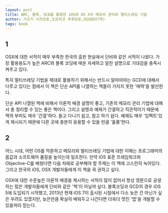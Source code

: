 ```yaml
---
layout: post
title: ARC, 블록, GCD를 활용한 iOS와 OS X의 메모리 관리와 멀티스레딩 기법
author: 가즈키 사카모토,도모히코 후루모토,OSXDEV(역)
tags: book
---
```


## 1
OSX에 대한 서적이 매우 부족한 한국의 출판 현실에서 단비와 같은 서적이 나왔다. 가장 활용용도가 높은 ARC와 블록 코딩에 매운 자세하고 알찬 설명으로 기대감을 충족시켜주고 있다.

특히 멀티쓰레딩 기법을 제대로 활용하기 위해서는 반드시 알아아야는 GCD에 대해서 다루고 있다는 점에서 이 책은 단순 API를 나열하는 책들이 가지지 못한 '매력'을 발산한다.

단순 API 나열된 책에 비해서 이론적 배경 설명이 좋고, 기존의 메모리 관리 기법에 대해서 총 정리할 수 있는 좋은 책이다. 그리고 설명과 예제가 간결하고 직관적이기 때문에 책의 부피도 매우 '간결'하다. 들고 다니기 쉽고, 참고 하기 쉽다. 예제도 매우 '임펙트'있게 제시되기 때문에 다른 곳에 충분히 응용할 수 있을 만큼 '훌륭'한다.

## 2
어느 시대, 어떤 OS를 막론하고 메모리와 멀티쓰레딩 기법에 대한 이해는 프로그래머의 몸값과 소프트웨어 품질을 높이는데 일조한다. 만약 iOS 표준 프레임워크와 Objective-C를 배웠다면 다음 차례로 공부해야 할 주제는 이 책에 고스란히 녹아있다. 그리고 한국의 iOS, OSX 개발자들에게 이 책을 꼭 권하고 싶다. 

OSX에 대한 수준높은 이론적 배경을 제시하는 서적이 많이 없어서 항상 영문으로 공생하는 많은 개발자들에게 단비와 같은 '책'이 아닐까 싶다. 블록코딩과 GCD의 경우 iOS 5에 도입되기 시작했고, 2013년 현재 iOS 7이 출시된 시점에서 다소 늦은 건 아닌가 싶은 우려도 있겠지만, 늦은만큼 확실히 배워두고 나간다면 더욱더 멋진 '앱'을 개발할 수 있을꺼라 믿는다.